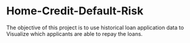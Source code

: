 # Home-Credit-Default-Risk
The objective of this project is to use historical loan application data to Visualize which applicants are able to repay the loans.
